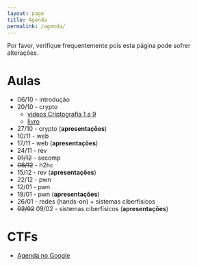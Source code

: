 ```yaml
---
layout: page
title: Agenda
permalink: /agenda/
---
```


Por favor, verifique frequentemente pois esta página pode sofrer alterações.

# Aulas

 * 06/10 - introdução
 * 20/10 - crypto
   * [vídeos Criptografia 1 a 9](https://www.youtube.com/playlist?list=PLtQaN06AB3mJJXu7cuoK7KaL9e0KfChuQ)
   * [livro](http://toc.cryptobook.us/book.pdf)
 * 27/10 - crypto (**apresentações**)
 * 10/11 - web
 * 17/11 - web (**apresentações**)
 * 24/11 - rev
 * ~~01/12~~ - secomp
 * ~~08/12~~ - h2hc
 * 15/12 - rev (**apresentações**)
 * 22/12 - pwn
 * 12/01 - pwn
 * 19/01 - pwn (**apresentações**)
 * 26/01 - redes (hands-on) + sistemas ciberfísicos
 * ~~02/02~~ 09/02 - sistemas ciberfísicos (**apresentações**)

# CTFs

 * [Agenda no Google](https://calendar.google.com/calendar/u/1?cid=Y18yOTQ0MGNlZjJkNmRlYjQwZDMyNzM3MGQ0ZGJmMGJlZWZiYzMzYWFhNTc3NjIxYzI1NWYxYTg3ZDA3YzZmMjRkQGdyb3VwLmNhbGVuZGFyLmdvb2dsZS5jb20)
